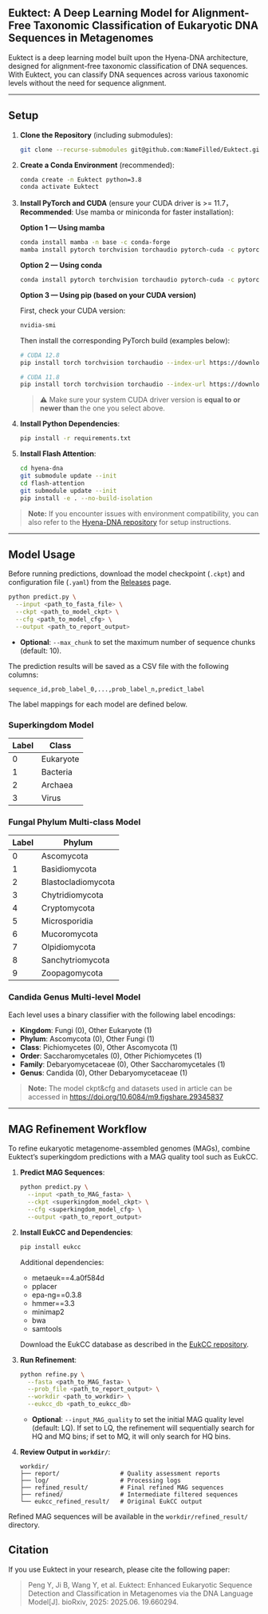## Euktect: A Deep Learning Model for Alignment-Free Taxonomic Classification of Eukaryotic DNA Sequences in Metagenomes

Euktect is a deep learning model built upon the Hyena-DNA architecture, designed for alignment-free taxonomic classification of DNA sequences. With Euktect, you can classify DNA sequences across various taxonomic levels without the need for sequence alignment.

------

## Setup

1. **Clone the Repository** (including submodules):

   ```bash
   git clone --recurse-submodules git@github.com:NameFilled/Euktect.git
   ```

2. **Create a Conda Environment** (recommended):

   ```bash
   conda create -n Euktect python=3.8
   conda activate Euktect
   ```

3. **Install PyTorch and CUDA** (ensure your CUDA driver is >= 11.7，**Recommended**: Use mamba or miniconda for faster installation):
   
   **Option 1 — Using mamba** 
   
   ```bash
   conda install mamba -n base -c conda-forge
   mamba install pytorch torchvision torchaudio pytorch-cuda -c pytorch -c nvidia
   ```
   
   **Option 2 — Using conda**
   
   ```bash
   conda install pytorch torchvision torchaudio pytorch-cuda -c pytorch -c nvidia
   ```
   
   **Option 3 — Using pip (based on your CUDA version)**
   
   First, check your CUDA version:
   
   ```bash
   nvidia-smi
   ```
   
   Then install the corresponding PyTorch build (examples below):
   
   ```bash
   # CUDA 12.8
   pip install torch torchvision torchaudio --index-url https://download.pytorch.org/whl/cu128
   
   # CUDA 11.8
   pip install torch torchvision torchaudio --index-url https://download.pytorch.org/whl/cu118
   
   ```
   
   > ⚠️ Make sure your system CUDA driver version is **equal to or newer than** the one you select above.
   
4. **Install Python Dependencies**:

   ```bash
   pip install -r requirements.txt
   ```
   
5. **Install Flash Attention**:

   ```bash
   cd hyena-dna
   git submodule update --init
   cd flash-attention
   git submodule update --init
   pip install -e . --no-build-isolation
   ```
   
> **Note:** If you encounter issues with environment compatibility, you can also refer to the [Hyena-DNA repository](https://github.com/HazyResearch/hyena-dna) for setup instructions.

------

## Model Usage

Before running predictions, download the model checkpoint (`.ckpt`) and configuration file (`.yaml`) from the [Releases](https://github.com/NameFilled/Euktect/releases) page.

```bash
python predict.py \
  --input <path_to_fasta_file> \
  --ckpt <path_to_model_ckpt> \
  --cfg <path_to_model_cfg> \
  --output <path_to_report_output>
```

- **Optional**: `--max_chunk` to set the maximum number of sequence chunks (default: 10).

The prediction results will be saved as a CSV file with the following columns:

```
sequence_id,prob_label_0,...,prob_label_n,predict_label
```

The label mappings for each model are defined below.

### Superkingdom Model

| Label | Class     |
| ----- | --------- |
| 0     | Eukaryote |
| 1     | Bacteria  |
| 2     | Archaea   |
| 3     | Virus     |

### Fungal Phylum Multi-class Model

| Label | Phylum             |
| ----- | ------------------ |
| 0     | Ascomycota         |
| 1     | Basidiomycota      |
| 2     | Blastocladiomycota |
| 3     | Chytridiomycota    |
| 4     | Cryptomycota       |
| 5     | Microsporidia      |
| 6     | Mucoromycota       |
| 7     | Olpidiomycota      |
| 8     | Sanchytriomycota   |
| 9     | Zoopagomycota      |

### Candida Genus Multi-level Model

Each level uses a binary classifier with the following label encodings:

- **Kingdom**: Fungi (0), Other Eukaryote (1)
- **Phylum**: Ascomycota (0), Other Fungi (1)
- **Class**: Pichiomycetes (0), Other Ascomycota (1)
- **Order**: Saccharomycetales (0), Other Pichiomycetes (1)
- **Family**: Debaryomycetaceae (0), Other Saccharomycetales (1)
- **Genus**: Candida (0), Other Debaryomycetaceae (1)

>**Note:** The model ckpt&cfg and datasets used in article can be accessed in  https://doi.org/10.6084/m9.figshare.29345837

------

## MAG Refinement Workflow

To refine eukaryotic metagenome-assembled genomes (MAGs), combine Euktect’s superkingdom predictions with a MAG quality tool such as EukCC.

1. **Predict MAG Sequences**:

   ```bash
   python predict.py \
     --input <path_to_MAG_fasta> \
     --ckpt <superkingdom_model_ckpt> \
     --cfg <superkingdom_model_cfg> \
     --output <path_to_report_output>
   ```

2. **Install EukCC and Dependencies**:

   ```bash
   pip install eukcc
   ```

   Additional dependencies:

   - metaeuk==4.a0f584d
   - pplacer
   - epa-ng==0.3.8
   - hmmer==3.3
   - minimap2
   - bwa
   - samtools

   Download the EukCC database as described in the [EukCC repository](https://github.com/EBI-Metagenomics/EukCC).

3. **Run Refinement**:

   ```bash
   python refine.py \
     --fasta <path_to_MAG_fasta> \
     --prob_file <path_to_report_output> \
     --workdir <path_to_workdir> \
     --eukcc_db <path_to_eukcc_db>
   ```
    - **Optional**: `--input_MAG_quality` to set the initial MAG quality level (default: LQ).
   If set to LQ, the refinement will sequentially search for HQ and MQ bins;
   if set to MQ, it will only search for HQ bins.

4. **Review Output in `workdir/`**:

   ```plaintext
   workdir/
   ├── report/                 # Quality assessment reports
   ├── log/                    # Processing logs
   ├── refined_result/         # Final refined MAG sequences
   ├── refined/                # Intermediate filtered sequences
   └── eukcc_refined_result/   # Original EukCC output
   ```

Refined MAG sequences will be available in the `workdir/refined_result/` directory.

## Citation

If you use Euktect in your research, please cite the following paper:

> Peng Y, Ji B, Wang Y, et al. Euktect: Enhanced Eukaryotic Sequence Detection and Classification in Metagenomes via the DNA Language Model[J]. bioRxiv, 2025: 2025.06. 19.660294.
